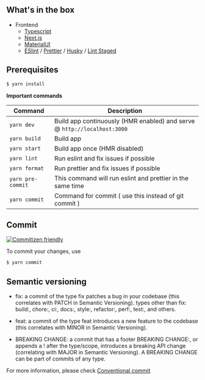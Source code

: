 ## What's in the box

- Frontend
  - [Typescript](https://www.typescriptlang.org/)
  - [Next.js](https://nextjs.org/)
  - [MaterialUI](https://material-ui.com/)
  - [ESlint](https://eslint.org/) / [Prettier](https://prettier.io/) / [Husky](https://github.com/typicode/husky) / [Lint Staged](https://github.com/okonet/lint-staged)

## Prerequisites

```bash
$ yarn install
```

**Important commands**

| Command           | Description                                                              |
| ----------------- | ------------------------------------------------------------------------ |
| `yarn dev`        | Build app continuously (HMR enabled) and serve @ `http://localhost:3000` |
| `yarn build`      | Build app                                                                |
| `yarn start`      | Build app once (HMR disabled)                                            |
| `yarn lint`       | Run eslint and fix issues if possible                                    |
| `yarn format`     | Run prettier and fix issues if possible                                  |
| `yarn pre-commit` | This command will run eslint and prettier in the same time               |
| `yarn commit`     | Command for commit ( use this instead of git commit )                    |

## Commit

[![Commitizen friendly](https://img.shields.io/badge/commitizen-friendly-brightgreen.svg)](http://commitizen.github.io/cz-cli/)

To commit your changes, use

```bash
$ yarn commit
```

## Semantic versioning

- fix: a commit of the type fix patches a bug in your codebase (this correlates with PATCH in Semantic Versioning).
  types other than fix: build:, chore:, ci:, docs:, style:, refactor:, perf:, test:, and others.

- feat: a commit of the type feat introduces a new feature to the codebase (this correlates with MINOR in Semantic Versioning).

- BREAKING CHANGE: a commit that has a footer BREAKING CHANGE:, or appends a ! after the type/scope, introduces a breaking API change (correlating with MAJOR in Semantic Versioning). A BREAKING CHANGE can be part of commits of any type.

For more information, please check [Conventional commit](https://www.conventionalcommits.org/en/v1.0.0/)
